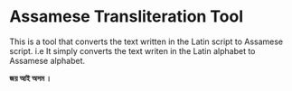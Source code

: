 # Assamese Transliteration Tool
This is a tool that converts the text written in the Latin script to Assamese script. i.e It simply converts the text writen in the Latin alphabet to Assamese alphabet.

<b>জয় আই অসম । </b>